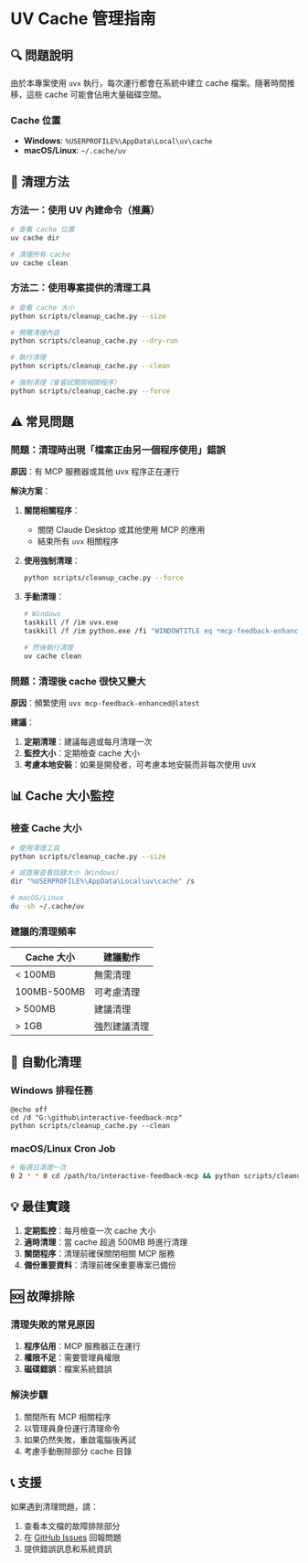 # UV Cache 管理指南

## 🔍 問題說明

由於本專案使用 `uvx` 執行，每次運行都會在系統中建立 cache 檔案。隨著時間推移，這些 cache 可能會佔用大量磁碟空間。

### Cache 位置
- **Windows**: `%USERPROFILE%\AppData\Local\uv\cache`
- **macOS/Linux**: `~/.cache/uv`

## 🧹 清理方法

### 方法一：使用 UV 內建命令（推薦）

```bash
# 查看 cache 位置
uv cache dir

# 清理所有 cache
uv cache clean
```

### 方法二：使用專案提供的清理工具

```bash
# 查看 cache 大小
python scripts/cleanup_cache.py --size

# 預覽清理內容
python scripts/cleanup_cache.py --dry-run

# 執行清理
python scripts/cleanup_cache.py --clean

# 強制清理（會嘗試關閉相關程序）
python scripts/cleanup_cache.py --force
```

## ⚠️ 常見問題

### 問題：清理時出現「檔案正由另一個程序使用」錯誤

**原因**：有 MCP 服務器或其他 uvx 程序正在運行

**解決方案**：
1. **關閉相關程序**：
   - 關閉 Claude Desktop 或其他使用 MCP 的應用
   - 結束所有 `uvx` 相關程序

2. **使用強制清理**：
   ```bash
   python scripts/cleanup_cache.py --force
   ```

3. **手動清理**：
   ```bash
   # Windows
   taskkill /f /im uvx.exe
   taskkill /f /im python.exe /fi "WINDOWTITLE eq *mcp-feedback-enhanced*"

   # 然後執行清理
   uv cache clean
   ```

### 問題：清理後 cache 很快又變大

**原因**：頻繁使用 `uvx mcp-feedback-enhanced@latest`

**建議**：
1. **定期清理**：建議每週或每月清理一次
2. **監控大小**：定期檢查 cache 大小
3. **考慮本地安裝**：如果是開發者，可考慮本地安裝而非每次使用 uvx

## 📊 Cache 大小監控

### 檢查 Cache 大小

```bash
# 使用清理工具
python scripts/cleanup_cache.py --size

# 或直接查看目錄大小（Windows）
dir "%USERPROFILE%\AppData\Local\uv\cache" /s

# macOS/Linux
du -sh ~/.cache/uv
```

### 建議的清理頻率

| Cache 大小 | 建議動作 |
|-----------|---------|
| < 100MB   | 無需清理 |
| 100MB-500MB | 可考慮清理 |
| > 500MB   | 建議清理 |
| > 1GB     | 強烈建議清理 |

## 🔧 自動化清理

### Windows 排程任務

```batch
@echo off
cd /d "G:\github\interactive-feedback-mcp"
python scripts/cleanup_cache.py --clean
```

### macOS/Linux Cron Job

```bash
# 每週日清理一次
0 2 * * 0 cd /path/to/interactive-feedback-mcp && python scripts/cleanup_cache.py --clean
```

## 💡 最佳實踐

1. **定期監控**：每月檢查一次 cache 大小
2. **適時清理**：當 cache 超過 500MB 時進行清理
3. **關閉程序**：清理前確保關閉相關 MCP 服務
4. **備份重要資料**：清理前確保重要專案已備份

## 🆘 故障排除

### 清理失敗的常見原因

1. **程序佔用**：MCP 服務器正在運行
2. **權限不足**：需要管理員權限
3. **磁碟錯誤**：檔案系統錯誤

### 解決步驟

1. 關閉所有 MCP 相關程序
2. 以管理員身份運行清理命令
3. 如果仍然失敗，重啟電腦後再試
4. 考慮手動刪除部分 cache 目錄

## 📞 支援

如果遇到清理問題，請：
1. 查看本文檔的故障排除部分
2. 在 [GitHub Issues](https://github.com/NekoNuo/mcp-feedback-enhanced/issues) 回報問題
3. 提供錯誤訊息和系統資訊
